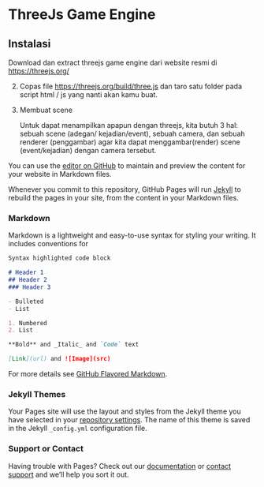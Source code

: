 # ThreeJs Game Engine

## Instalasi
Download dan extract threejs game engine dari website resmi di  https://threejs.org/ 

2. Copas file https://threejs.org/build/three.js  dan taro satu folder pada script html / js yang nanti akan kamu buat.

3. Membuat scene

   Untuk dapat menampilkan apapun dengan threejs, kita butuh 3 hal: sebuah scene (adegan/
kejadian/event), sebuah camera, dan sebuah renderer (penggambar) agar kita dapat menggambar(render) scene (event/kejadian) dengan camera tersebut.

You can use the [editor on GitHub](https://github.com/nengkya/nengkya.github.io/edit/master/index.md) to maintain and preview the content for your website in Markdown files.

Whenever you commit to this repository, GitHub Pages will run [Jekyll](https://jekyllrb.com/) to rebuild the pages in your site, from the content in your Markdown files.

### Markdown

Markdown is a lightweight and easy-to-use syntax for styling your writing. It includes conventions for

```markdown
Syntax highlighted code block

# Header 1
## Header 2
### Header 3

- Bulleted
- List

1. Numbered
2. List

**Bold** and _Italic_ and `Code` text

[Link](url) and ![Image](src)
```

For more details see [GitHub Flavored Markdown](https://guides.github.com/features/mastering-markdown/).

### Jekyll Themes

Your Pages site will use the layout and styles from the Jekyll theme you have selected in your [repository settings](https://github.com/nengkya/nengkya.github.io/settings). The name of this theme is saved in the Jekyll `_config.yml` configuration file.

### Support or Contact

Having trouble with Pages? Check out our [documentation](https://help.github.com/categories/github-pages-basics/) or [contact support](https://github.com/contact) and we’ll help you sort it out.
